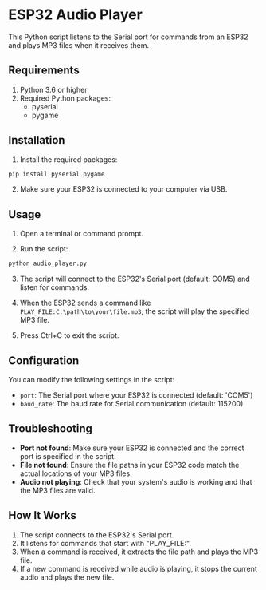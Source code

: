 # ESP32 Audio Player

This Python script listens to the Serial port for commands from an ESP32 and plays MP3 files when it receives them.

## Requirements

1. Python 3.6 or higher
2. Required Python packages:
   - pyserial
   - pygame

## Installation

1. Install the required packages:

```bash
pip install pyserial pygame
```

2. Make sure your ESP32 is connected to your computer via USB.

## Usage

1. Open a terminal or command prompt.

2. Run the script:

```bash
python audio_player.py
```

3. The script will connect to the ESP32's Serial port (default: COM5) and listen for commands.

4. When the ESP32 sends a command like `PLAY_FILE:C:\path\to\your\file.mp3`, the script will play the specified MP3 file.

5. Press Ctrl+C to exit the script.

## Configuration

You can modify the following settings in the script:

- `port`: The Serial port where your ESP32 is connected (default: 'COM5')
- `baud_rate`: The baud rate for Serial communication (default: 115200)

## Troubleshooting

- **Port not found**: Make sure your ESP32 is connected and the correct port is specified in the script.
- **File not found**: Ensure the file paths in your ESP32 code match the actual locations of your MP3 files.
- **Audio not playing**: Check that your system's audio is working and that the MP3 files are valid.

## How It Works

1. The script connects to the ESP32's Serial port.
2. It listens for commands that start with "PLAY_FILE:".
3. When a command is received, it extracts the file path and plays the MP3 file.
4. If a new command is received while audio is playing, it stops the current audio and plays the new file. 
